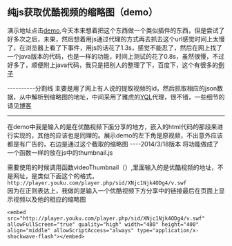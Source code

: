 纯js获取优酷视频的缩略图（demo）
-----

演示地址点击[demo],今天本来想着把这个东西做一个类似插件的东西，但是尝试了好多次之后，未果，然后想着用js通过代理的方式再去抓去这个url感觉时间上太慢了，在浏览器上看了下事件，用js的话花了1.3s，感觉不能忍了，然后在网上找了一个java版本的代码，也是一样的功能，时间上测试的花了0.8s，虽然很慢，不过好多了，顺便附上java代码，我只是把别人的整理了下，百度下，这个有很多的[例子]

----------分割线
主要是用了网上有人说的提取视频的id，然后抓取相应的json数据，从中解析到缩略图的地址，中间采用了雅虎的[YQL]代理，很不错，一些细节的请见[博客]


----------

 在demo中我是输入的是在优酷视频下面分享的地方，嵌入的html代码的那段来进行实现的，其他的应该也是同理的。展示demo的左下角是原视频，不出意外应该都是有广告的，右边是通过这个截取的缩略图
----2014/3/18版本
将功能做成了一个函数一样的放在js中的thumbnail.js

需要使用的时候调用函数videoThumbnail（）,里面输入的是优酷视频的地址，不是网址，是类似下面这个的格式，
`http://player.youku.com/player.php/sid/XNjc1Njk4ODg4/v.swf`<br>因为在正则表达上，我做的是输入一个优酷视频下方分享中的链接最后在页面上显示视频以及他的相应的缩略图<br>

    <embed src="http://player.youku.com/player.php/sid/XNjc1Njk4ODg4/v.swf" allowFullScreen="true" quality="high" width="480" height="400" align="middle" allowScriptAccess="always" type="application/x-shockwave-flash"></embed>

[例子]: http://www.baidu.com/#wd=java%E6%8F%90%E5%8F%96%E4%BC%98%E9%85%B7%E8%A7%86%E9%A2%91suoluet&rsv_bp=0&tn=baidu&rsv_spt=3&ie=utf-8&rsv_sug3=10&rsv_sug4=746&rsv_sug1=8&inputT=1231&rsv_sug=4
[YQL]: http://developer.yahoo.com/yql/
[博客]: http://blog.csdn.net/tankpt/article/details/20380761
[demo]: http://tankpt.github.io/learning/thumbnail/